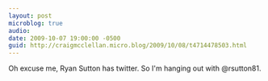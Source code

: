 ```yaml
---
layout: post
microblog: true
audio: 
date: 2009-10-07 19:00:00 -0500
guid: http://craigmcclellan.micro.blog/2009/10/08/t4714478503.html
---
```

Oh excuse me, Ryan Sutton has twitter.  So I'm hanging out with @rsutton81.
